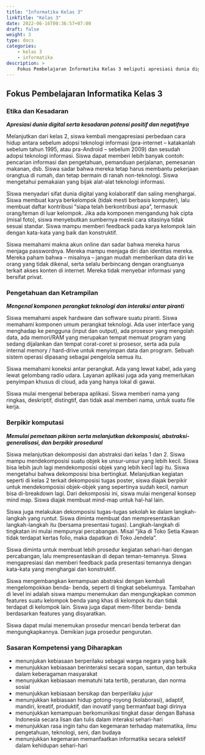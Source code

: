 ```yaml
---
title: "Informatika Kelas 3"
linkTitle: "Kelas 3"
date: 2022-06-16T00:36:57+07:00
draft: false
weight: 3
type: docs
categories:
    - kelas 3
    - informatika
description: >
    Fokus Pembelajaran Informatika Kelas 3 meliputi apresiasi dunia digital serta kesadaran potensi positif dan negatifnya, mengenal komponen perangkat teknologi dan interaksi antar piranti, serta memulai pemetaan pikiran serta melanjutkan dekomposisi, abstraksi-generalisasi, dan berpikir prosedural.
---
```


## Fokus Pembelajaran Informatika Kelas 3
### Etika dan Kesadaran
***Apresiasi dunia digital serta kesadaran potensi positif dan negatifnya***

Melanjutkan dari kelas 2, siswa kembali mengapresiasi perbedaan cara hidup antara sebelum adopsi teknologi informasi (pra-internet – katakanlah sebelum tahun 1995, atau pra-Android – sebelum 2009) dan sesudah adopsi teknologi informasi. Siswa dapat memberi lebih banyak contoh: pencarian informasi dan pengetahuan, pemanduan perjalanan, pemesanan makanan, dsb. Siswa sadar bahwa mereka tetap harus membantu pekerjaan orangtua di rumah, dan tetap bermain di ranah non-teknologi. Siswa mengetahui pemakaian yang bijak alat-alat teknologi informasi.

Siswa menyadari sifat dunia digital yang kolaboratif dan saling menghargai. Siswa membuat karya berkelompok (tidak mesti berbasis komputer), lalu membuat daftar kontribusi “siapa telah berkontribusi apa”, termasuk orang/teman di luar kelompok. Jika ada komponen mengandung hak cipta (misal foto), siswa menyebutkan sumbernya meski cara sitasinya tidak sesuai standar. Siswa mampu memberi feedback pada karya kelompok lain dengan kata-kata yang baik dan konstruktif.

Siswa memahami makna akun online dan sadar bahwa mereka harus menjaga passwordnya. Mereka mampu menjaga diri dan identitas mereka. Mereka paham bahwa – misalnya – jangan mudah memberikan data diri ke orang yang tidak dikenal, serta selalu berbincang dengan orangtuanya terkait akses konten di internet. Mereka tidak menyebar informasi yang bersifat privat.

### Pengetahuan dan Ketrampilan
***Mengenal komponen perangkat teknologi dan interaksi antar piranti***

Siswa memahami aspek hardware dan software suatu piranti. Siswa memahami komponen umum perangkat teknologi. Ada user interface yang menghadap ke pengguna (input dan output), ada prosesor yang mengolah data, ada memori/RAM yang merupakan tempat memuat program yang sedang dijalankan dan tempat corat-coret si prosesor, serta ada pula internal memory / hard-drive untuk menyimpan data dan program. Sebuah sistem operasi dipasang sebagai pengelola semua itu.

Siswa memahami koneksi antar perangkat. Ada yang lewat kabel, ada yang lewat gelombang radio udara. Layanan aplikasi juga ada yang memerlukan penyimpan khusus di cloud, ada yang hanya lokal di gawai.

Siswa mulai mengenal beberapa aplikasi. Siswa memberi nama yang ringkas, deskriptif, distingtif, dan tidak asal memberi nama, untuk suatu file kerja.

### Berpikir komputasi
***Memulai pemetaan pikiran serta melanjutkan dekomposisi, abstraksi-generalisasi, dan berpikir prosedural***

Siswa melanjutkan dekomposisi dan abstraksi dari kelas 1 dan 2. Siswa mampu mendekomposisi suatu objek ke unsur-unsur yang lebih kecil. Siswa bisa lebih jauh lagi mendekomposisi objek yang lebih kecil lagi itu. Siswa mengetahui bahwa dekomposisi bisa bertingkat. Melanjutkan kegiatan seperti di kelas 2 terkait dekomposisi tugas poster, siswa diajak berpikir untuk mendekomposisi objek-objek yang sepertinya sudah kecil, namun bisa di-breakdown lagi. Dari dekomposisi ini, siswa mulai mengenal konsep mind map. Siswa diajak membuat mind-map untuk hal-hal lain.

Siswa juga melakukan dekomposisi tugas-tugas sekolah ke dalam langkah-langkah yang runtut. Siswa diminta membuat dan mempresentasikan langkah-langkah itu (bersama presentasi tugas). Langkah-langkah di tingkatan ini mulai mempunyai percabangan. Misal “jika di Toko Setia Kawan tidak terdapat kertas folio, maka dapatkan di Toko Jendela”.

Siswa diminta untuk membuat lebih prosedur kegiatan sehari-hari dengan percabangan, lalu mempresentasikan di depan teman-temannya. Siswa mengapresiasi dan memberi feedback pada presentasi temannya dengan kata-kata yang menghargai dan konstruktif.

Siswa mengembangkan kemampuan abstraksi dengan kembali mengelompokkan benda- benda, seperti di tingkat sebelumnya. Tambahan di level ini adalah siswa mampu menemukan dan mengungkapkan common features suatu kelompok benda yang khas di kelompok itu dan tidak terdapat di kelompok lain. Siswa juga dapat mem-filter benda- benda berdasarkan features yang disyaratkan.

Siswa dapat mulai menemukan prosedur mencari benda terberat dan mengungkapkannya. Demikian juga prosedur pengurutan.

### Sasaran Kompetensi yang Diharapkan
- menunjukan kebiasaan berperilaku sebagai warga negara yang baik
- menunjukkan kebiasaan berinteraksi secara sopan, santun, dan terbuka dalam keberagaman masyarakat
- menunjukkan kebiasaan mematuhi tata tertib, peraturan, dan norma sosial
- menunjukkan kebiasaan bersikap dan berperilaku jujur
- menunjukkan kebiasaan hidup gotong-royong (kolaborasi), adaptif, mandiri, kreatif, produktif, dan inovatif yang bermanfaat bagi dirinya
- menunjukkan kemampuan berkomunikasi tingkat dasar dengan Bahasa Indonesia secara lisan dan tulis dalam interaksi sehari-hari
- menunjukkan rasa ingin tahu dan kegemaran terhadap matematika, ilmu pengetahuan, teknologi, seni, dan budaya
- menunjukkan kegemaran memanfaatkan informatika secara selektif dalam kehidupan sehari-hari
